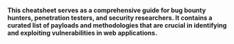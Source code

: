 **This cheatsheet serves as a comprehensive guide for bug bounty hunters, penetration testers, and security researchers. It contains a curated list of payloads and methodologies that are crucial in identifying and exploiting vulnerabilities in web applications.**
